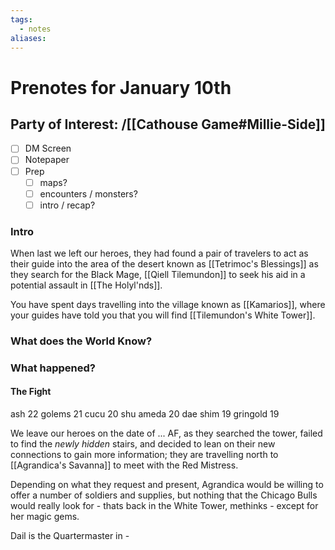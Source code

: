 ```yaml
---
tags:
  - notes
aliases:
---
```


# Prenotes for January 10th
## Party of Interest: /[[Cathouse Game#Millie-Side]]
- [ ] DM Screen
- [ ] Notepaper
- [ ] Prep
	- [ ] maps?
	- [ ] encounters / monsters?
	- [ ] intro / recap?

### Intro

When last we left our heroes, they had found a pair of travelers to act as their guide into the area of the desert known as [[Tetrimoc's Blessings]] as they search for the Black Mage, [[Qiell Tilemundon]] to seek his aid in a potential assault in [[The Holyl'nds]].

You have spent days travelling into the village known as [[Kamarios]], where your guides have told you that you will find [[Tilemundon's White Tower]]. 

### What does the World Know?


### What happened?

#### The Fight
ash 22
golems 21
cucu 20
shu ameda 20
dae shim 19
gringold 19

We leave our heroes on the date of ... AF, as they searched the tower, failed to find the *newly hidden* stairs, and decided to lean on their new connections to gain more information; they are travelling north to [[Agrandica's Savanna]] to meet with the Red Mistress.

Depending on what they request and present, Agrandica would be willing to offer a number of soldiers and supplies, but nothing that the Chicago Bulls would really look for - thats back in the White Tower, methinks - except for her magic gems. 

Dail is the Quartermaster in 
	- 